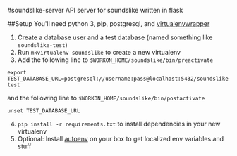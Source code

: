 #soundslike-server
API server for soundslike written in flask

##Setup
You'll need python 3, pip, postgresql, and [virtualenvwrapper](http://virtualenvwrapper.readthedocs.io/en/latest/index.html)

1. Create a database user and a test database (named something like `soundslike-test`)
2. Run `mkvirtualenv soundslike` to create a new virtualenv
3. Add the following line to `$WORKON_HOME/soundslike/bin/preactivate`
```shell
export TEST_DATABASE_URL=postgresql://username:pass@localhost:5432/soundslike-test
```
and the following line to `$WORKON_HOME/soundslike/bin/postactivate`
```shell
unset TEST_DATABASE_URL
```
4. `pip install -r requirements.txt` to install dependencies in your new virtualenv
5. Optional: Install [autoenv](https://github.com/kennethreitz/autoenv) on your box to get localized env variables and stuff



